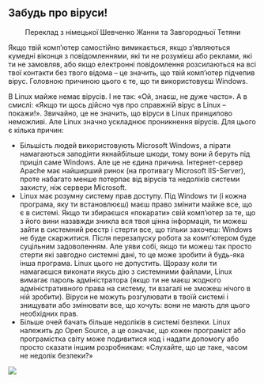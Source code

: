 ﻿

<div id="corps">

<h2>Забудь про віруси!</h2>

<p align="center">Переклад з німецької Шевченко Жанни та Завгородньої Тетяни

Якщо твій комп’ютер самостійно вимикається, якщо з’являються кумедні віконця з повідомленнями, які ти не розумієш або реклами, які ти не замовляв, або якщо електронні повідомлення розсилаються на всі твої контакти без твого відома – це значить, що твій комп’ютер підчепив вірус. Головною причиною цього є те, що ти використовуєш Windows.

В Linux майже немає вірусів. І не так: «Ой, знаєш, не дуже часто». А в смислі: «Якщо ти щось дійсно чув про справжній вірус в Linux – покажи!». Звичайно, це не значить, що віруси в Linux принципово неможливі. Але Linux значно ускладнює проникнення вірусів. Для цього є кілька причин:

<ul>

<li>Більшість людей використовують Microsoft Windows, а пірати намагаються заподіяти якнайбільше шкоди, тому вони й беруть під приціл саме Windows. Але це не єдина причина. Інтернет-сервер Apache має найширший ринок (на противагу Microsoft IIS-Server), проте набагато менше потерпає від вірусів та недоліків системи захисту, ніж сервери Microsoft.</li>

<li>Linux має розумну систему прав доступу. Під Windows ти (і кожна програма, яку ти встановлюєш) маєш право змінити майже все, що є в системі. Якщо ти збираєшся «покарати» свій комп’ютер за те, що з його вини назавжди зникла вся твоя цінна інформація, ти можеш зайти в системний реєстр і стерти все, що тільки захочеш: Windows не буде скаржитися. Після перезапуску робота за комп’ютером буде суцільним задоволенням. Але уяви собі, якщо ти можеш так просто стерти які завгодно системні дані, то це може зробити й будь-яка інша програма. Linux цього не допустить. Щоразу коли ти намагаєшся виконати якусь дію з системними файлами, Linux вимагає пароль адміністратора (якщо ти не маєш жодного адміністративного права на систему, ти взагалі не зможеш нічого в ній зробити). Віруси не можуть розгулювати в твоїй системі і знищувати або змінювати все, що хочуть: вони не мають для цього необхідних прав.</li>

<li>Більше очей бачать більше недоліків в системі безпеки. Linux належить до Open Source, а це означає, що кожен програміст або програмістка світу може подивитися код і надати допомогу або просто сказати іншим розробникам: «Слухайте, що це таке, часом не недолік безпеки?»</li>

</ul>

<img src="Images/viruses_thumb.png" />

</div>


